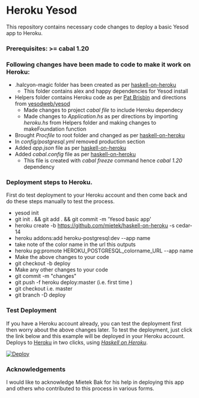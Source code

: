 Heroku Yesod
============

This repository contains necessary code changes to deploy a basic Yesod app to Heroku. 

### Prerequisites: >= cabal 1.20 

### Following changes have been made to code to make it work on Heroku:
* .halcyon-magic folder has been created as per [haskell-on-heroku](http://github.com/mietek/haskell-on-heroku)
   * This folder contains alex and happy dependencies for Yesod install 
* Helpers folder contains Heroku code as per [Pat Brisbin](http://pbrisbin.com/posts/parsing_database_url/) and directions from  [yesodweb/yesod](http://github.com/yesodweb/yesod)
  * Made changes to project *cabal file* to include Heroku dependecy
  * Made changes to *Application.hs* as per directions by importing *heroku.hs* from Helpers folder and making changes to     makeFoundation function
* Brought *Procfile* to root folder and changed as per [haskell-on-heroku](http://github.com/mietek/haskell-on-heroku)
* In *config/postgresql.yml* removed production section
* Added *app.json* file as per [haskell-on-heroku](http://github.com/mietek/haskell-on-heroku)
* Added *cabal.config* file as per [haskell-on-heroku](http://github.com/mietek/haskell-on-heroku)
  * This file is created with *cabal freeze* command hence *cabal 1.20* dependency

### Deployment steps to Heroku. 
First do test deployment to your Heroku account and then come back and do these steps manually to test the process. 

*  yesod init 
*  git init . && git add . && git commit -m 'Yesod basic app'
*  heroku create -b https://github.com/mietek/haskell-on-heroku -s cedar-14
*  heroku addons:add heroku-postgresql:dev --app name
  * take note of the color name in the url this outputs
*  heroku pg:promote HEROKU_POSTGRESQL_colorname_URL --app name
* Make the above changes to your code 
*  git checkout -b deploy
  * Make any other changes to your code 
*  git commit -m "changes"
*  git push -f heroku deploy:master (i.e. first time )
*  git checkout <original branch> i.e. master
*  git branch -D deploy

### Test Deployment

If you have a Heroku account already, you can test the deployment first then worry about the above changes later. 
To test the deployment, just click the link below and this example will be deployed in your Heroku account. 
Deploys to [Heroku](http://heroku.com/) in two clicks, using [_Haskell on Heroku_](http://haskellonheroku.com/).

[![Deploy](https://www.herokucdn.com/deploy/button.png)](https://heroku.com/deploy?template=https://github.com/mietek/herokuyesod/tree/haskell-on-heroku/)

### Acknowledgements
I would like to acknowledge Mietek Bak for his help in deploying this app and others who contributed to this process in various forms.
